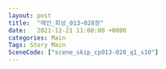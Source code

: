 ```yaml
---
layout: post
title:  "메인_회상_013~028장"
date:   2021-12-21 11:00:00 +0000
categories: Main
Tags: Story Main
SceneCode: ["scene_skip_cp013-028_q1_s10"]
---
```

